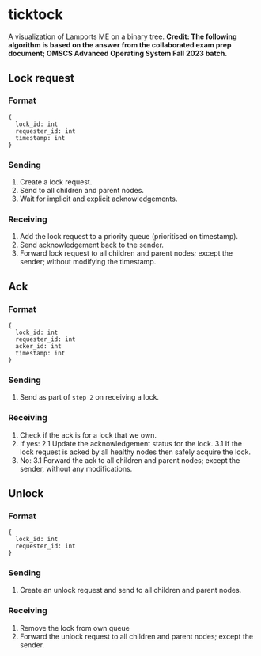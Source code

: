 # ticktock
A visualization of Lamports ME on a binary tree. 
**Credit: The following algorithm is based on the answer from the collaborated exam prep document; OMSCS Advanced Operating System Fall 2023 batch.**

## Lock request
### Format
```
{
  lock_id: int
  requester_id: int
  timestamp: int
}
```

### Sending
1. Create a lock request.
2. Send to all children and parent nodes.
3. Wait for implicit and explicit acknowledgements.

### Receiving
1. Add the lock request to a priority queue (prioritised on timestamp).
2. Send acknowledgement back to the sender.
3. Forward lock request to all children and parent nodes; except the sender; without modifying the timestamp.

## Ack
### Format
```
{
  lock_id: int
  requester_id: int
  acker_id: int
  timestamp: int
}
```

### Sending
1. Send as part of `step 2` on receiving a lock.

### Receiving
1. Check if the ack is for a lock that we own.
2. If yes:
    2.1 Update the acknowledgement status for the lock.
    3.1 If the lock request is acked by all healthy nodes then safely acquire the lock.
3. No:
    3.1 Forward the ack to all children and parent nodes; except the sender, without any modifications.

## Unlock
### Format
```
{
  lock_id: int
  requester_id: int
}
```

### Sending
1. Create an unlock request and send to all children and parent nodes.

### Receiving
1. Remove the lock from own queue
2. Forward the unlock request to all children and parent nodes; except the sender.
